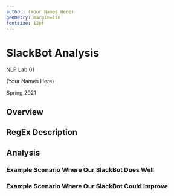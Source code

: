 ```yaml
---
author: (Your Names Here)
geometry: margin=1in
fontsize: 12pt
--- 
```


# SlackBot Analysis

NLP Lab 01

(Your Names Here) 

Spring 2021

## Overview

## RegEx Description

## Analysis

### Example Scenario Where Our SlackBot Does Well

### Example Scenario Where Our SlackBot Could Improve

